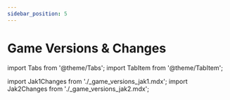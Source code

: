 ```yaml
---
sidebar_position: 5
---
```


# Game Versions & Changes

import Tabs from '@theme/Tabs';
import TabItem from '@theme/TabItem';

import Jak1Changes from './\_game_versions_jak1.mdx';
import Jak2Changes from './\_game_versions_jak2.mdx';

<Tabs>
  <TabItem value="jak1" label="Jak and Daxter">
    <Jak1Changes />
  </TabItem>
  <TabItem value="jak2" label="Jak II">
    <Jak2Changes />
  </TabItem>
</Tabs>
